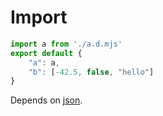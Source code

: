# Import

```js
import a from './a.d.mjs'
export default {
    "a": a,
    "b": [-42.5, false, "hello"]
}
```

Depends on [json](json.md).
